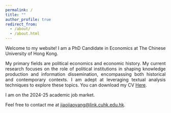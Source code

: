 ```yaml
---
permalink: /
title: ""
author_profile: true
redirect_from: 
  - /about/
  - /about.html
---
```


<div style="text-align: justify;">

<p>Welcome to my website! I am a PhD Candidate in Economics at The Chinese University of Hong Kong.</p>

<p>My primary fields are political economics and economic history. My current research focuses on the role of political institutions in shaping knowledge production and information dissemination, encompassing both historical and contemporary contexts. I am adept at leveraging textual analysis techniques to explore these topics. You can download my CV <a href="https://yangjiaojiaoeco.github.io/assets/CV_YangJiaojiao2024.pdf" target="_blank">Here</a>.</p>

<p>I am on the 2024-25 academic job market.</p>

<p>Feel free to contact me at <a href="mailto:jiaojiaoyang@link.cuhk.edu.hk">jiaojiaoyang@link.cuhk.edu.hk</a>.</p>

</div>


